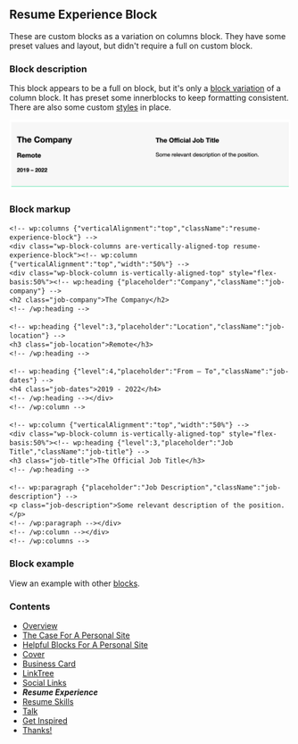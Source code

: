 ## Resume Experience Block
These are custom blocks as a variation on columns block. They have some preset values and layout, but didn't require a full on custom block. 

### Block description
This block appears to be a full on block, but it's only a [block variation](https://github.com/circlecube/evans-block-theme/blob/main/block-variations/resume-experience.js) of a column block. It has preset some innerblocks to keep formatting consistent. There are also some custom [styles](https://github.com/circlecube/evans-block-theme/blob/main/block-variations/_resume-experience.scss) in place.

![resume experience job block demo](images/job-block.png)

### Block markup
```
<!-- wp:columns {"verticalAlignment":"top","className":"resume-experience-block"} -->
<div class="wp-block-columns are-vertically-aligned-top resume-experience-block"><!-- wp:column {"verticalAlignment":"top","width":"50%"} -->
<div class="wp-block-column is-vertically-aligned-top" style="flex-basis:50%"><!-- wp:heading {"placeholder":"Company","className":"job-company"} -->
<h2 class="job-company">The Company</h2>
<!-- /wp:heading -->

<!-- wp:heading {"level":3,"placeholder":"Location","className":"job-location"} -->
<h3 class="job-location">Remote</h3>
<!-- /wp:heading -->

<!-- wp:heading {"level":4,"placeholder":"From – To","className":"job-dates"} -->
<h4 class="job-dates">2019 - 2022</h4>
<!-- /wp:heading --></div>
<!-- /wp:column -->

<!-- wp:column {"verticalAlignment":"top","width":"50%"} -->
<div class="wp-block-column is-vertically-aligned-top" style="flex-basis:50%"><!-- wp:heading {"level":3,"placeholder":"Job Title","className":"job-title"} -->
<h3 class="job-title">The Official Job Title</h3>
<!-- /wp:heading -->

<!-- wp:paragraph {"placeholder":"Job Description","className":"job-description"} -->
<p class="job-description">Some relevant description of the position.</p>
<!-- /wp:paragraph --></div>
<!-- /wp:column --></div>
<!-- /wp:columns -->
```

### Block example
View an example with other [blocks](https://evanmullins.com/blocks/#experience).

### Contents
- [Overview](overview.md)
- [The Case For A Personal Site](case-for-personal-site.md)
- [Helpful Blocks For A Personal Site](helpful-blocks.md)
 - [Cover](cover-block.md)
 - [Business Card](business-card-block.md)
 - [LinkTree](linktree-block.md)
 - [Social Links](social-links-block.md)
 - ***Resume Experience***
 - [Resume Skills](resume-skills-block.md)
 - [Talk](talk-block.md)
- [Get Inspired](insipration.md)
- [Thanks!](thanks.md)